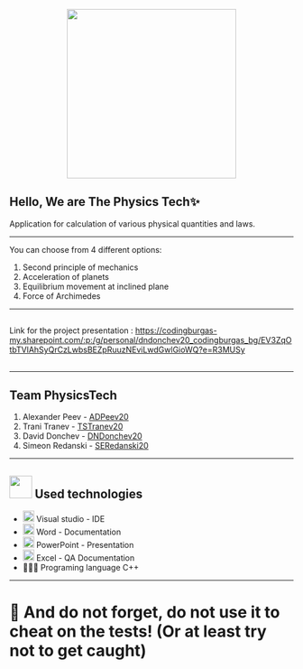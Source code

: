 
<p align="center">
<img src="https://cdn.discordapp.com/attachments/910895800756871218/916379891656716308/Screenshot_2021-12-03_192536-removebg-preview.png" width="300">
</p>

## Hello, We are The Physics Tech✨

Application for calculation of various physical quantities and laws.
---------------------------------------------- --------------------------------------
You can choose from 4 different options:
1. Second principle of mechanics
2. Acceleration of planets
3. Equilibrium movement at inclined plane
4. Force of Archimedes
---------------------------------------------- --------------------------------------
##
Link for the project presentation : https://codingburgas-my.sharepoint.com/:p:/g/personal/dndonchev20_codingburgas_bg/EV3ZqOtbTVlAhSyQrCzLwbsBEZpRuuzNEviLwdGwlGioWQ?e=R3MUSy
##
---
 
 ## Team    <a name = "team">PhysicsTech</a>
1. Alexander Peev -  [ADPeev20](https://github.com/ADPeev20)
2. Trani Tranev -  [TSTranev20](https://github.com/TSTranev20)
3. David Donchev -  [DNDonchev20](https://github.com/DNDonchev20)
4. Simeon Redanski - [SERedanski20](https://github.com/SERedanski20)

 ---


## <img src="https://www.ocs-consulting.nl/wp-content/uploads/2018/02/ocs-consulting-technology-icon.png" width="40"> Used technologies
- <img src="https://media.discordapp.net/attachments/815253581149896790/818134527842582578/Visual_Studio_Icon_2019.svg.png?width=541&height=541" width="20"> Visual studio - IDE
-  <img src="https://media.discordapp.net/attachments/815253581149896790/818133539903111188/Microsoft_Word_logo.png" width="20"> Word - Documentation
- <img src="https://media.discordapp.net/attachments/815253581149896790/818136011359518780/kisspng-microsoft-powerpoint-computer-software-microsoft-o-5b3b3927c75c49.3318087715306079118166-rem.png" width="20"> PowerPoint - Presentation
- <img src="https://media.discordapp.net/attachments/815253581149896790/818134368848969728/1043px-Microsoft_Excel_2013_logo.svg_.png?width=551&height=541" width="20"> Excel -  QA Documentation
- 👩🏻‍💻 Programing language C++


---

# 🎉 And do not forget, do not use it to cheat on the tests! (Or at least try not to get caught)
